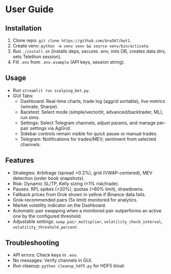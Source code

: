 # User Guide

## Installation
1. Clone repo: `git clone https://github.com/brw567/bot1`.
2. Create venv: `python -m venv venv && source venv/bin/activate`.
3. Run `./install.sh` (installs deps, secures .env, inits DB, creates data dirs, sets Telethon session).
4. Fill `.env` from `.env.example` (API keys, session string).

## Usage
- Run `streamlit run scalping_bot.py`.
- GUI Tabs:
  - Dashboard: Real-time charts, trade log (aggrid sortable), live metrics (winrate, Sharpe).
  - Backtest: Select mode (simple/vectorbt, advanced/backtrader, ML), run sims.
  - Settings: Select Telegram channels, adjust params, and manage per-pair settings via AgGrid.
  - Sidebar controls remain visible for quick pause or manual trades.
  - Telegram: Notifications for trades/MEV; sentiment from selected channels.

## Features
- Strategies: Arbitrage (spread >0.2%), grid (VWAP-centered), MEV detection (order book snapshots).
- Risk: Dynamic SL/TP, Kelly sizing (<1% risk/trade).
- Pauses: RPL spikes (>20%), quotas (>80% limit), drawdowns.
- Fallback prices from Grok shown in yellow if Binance data fails.
- Grok-recommended pairs (5x limit) monitored for analytics.
- Market volatility indicator on the Dashboard.
- Automatic pair swapping when a monitored pair outperforms an active one by the configured threshold.
- Adjustable settings: `swap_pair_multiplier`, `volatility_check_interval`, `volatility_threshold_percent`.

## Troubleshooting
- API errors: Check keys in `.env`.
- No messages: Verify channels in GUI.
- Run cleanup: `python cleanup_hdf5.py` for HDF5 bloat.
